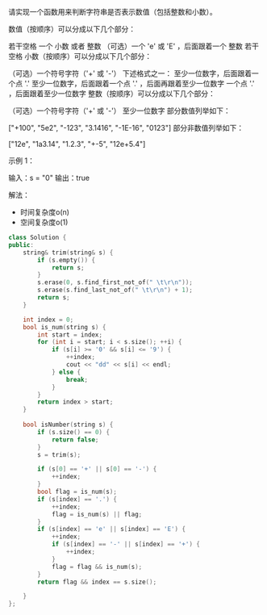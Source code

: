 <!--
 * @Author: huangqianfei
 * @Date: 2023-09-14 21:46:57
 * @LastEditTime: 2023-09-14 21:48:25
 * @Description: 
-->
请实现一个函数用来判断字符串是否表示数值（包括整数和小数）。

数值（按顺序）可以分成以下几个部分：

若干空格
一个 小数 或者 整数
（可选）一个 'e' 或 'E' ，后面跟着一个 整数
若干空格
小数（按顺序）可以分成以下几个部分：

（可选）一个符号字符（'+' 或 '-'）
下述格式之一：
至少一位数字，后面跟着一个点 '.'
至少一位数字，后面跟着一个点 '.' ，后面再跟着至少一位数字
一个点 '.' ，后面跟着至少一位数字
整数（按顺序）可以分成以下几个部分：

（可选）一个符号字符（'+' 或 '-'）
至少一位数字
部分数值列举如下：

["+100", "5e2", "-123", "3.1416", "-1E-16", "0123"]
部分非数值列举如下：

["12e", "1a3.14", "1.2.3", "+-5", "12e+5.4"]
 

示例 1：

输入：s = "0"
输出：true


解法：
* 时间复杂度o(n)
* 空间复杂度o(1)

```cpp
class Solution {
public:
    string& trim(string& s) {
        if (s.empty()) {
            return s;
        }
        s.erase(0, s.find_first_not_of(" \t\r\n"));
        s.erase(s.find_last_not_of(" \t\r\n") + 1);
        return s;
    }

    int index = 0;
    bool is_num(string s) {
        int start = index;
        for (int i = start; i < s.size(); ++i) {
            if (s[i] >= '0' && s[i] <= '9') {
                ++index;
                cout << "dd" << s[i] << endl;
            } else {
                break;
            }
        }
        return index > start;
    }
    
    bool isNumber(string s) {
        if (s.size() == 0) {
            return false;
        }
        s = trim(s);

        if (s[0] == '+' || s[0] == '-') {
            ++index;
        }
        bool flag = is_num(s);
        if (s[index] == '.') {
            ++index;
            flag = is_num(s) || flag;
        }
        if (s[index] == 'e' || s[index] == 'E') {
            ++index;
            if (s[index] == '-' || s[index] == '+') {
                ++index;
            }
            flag = flag && is_num(s);
        }
        return flag && index == s.size();

    }
};

```